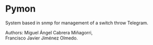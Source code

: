 # Pymon
System based in snmp for management of a switch throw Telegram.

Authors:  Miguel Ángel Cabrera Miñagorri,  
          Francisco Javier Jiménez Olmedo.
